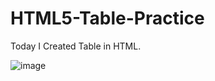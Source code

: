 # HTML5-Table-Practice
Today I Created Table in HTML.

![image](https://github.com/RanaHuzaima/HTML5-Table-Practice/assets/120297532/f674de03-127a-4fb8-944f-0dc4a0829628)
